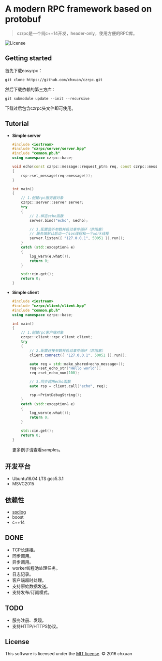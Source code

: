 A modern RPC framework based on protobuf 
===============================================

> czrpc是一个纯c++14开发，header-only，使用方便的RPC库。

![License][1] 

## Getting started
首先下载easyrpc：

    git clone https://github.com/chxuan/czrpc.git

然后下载依赖的第三方库：

    git submodule update --init --recursive
    
下载过后包含czrpc头文件即可使用。

## Tutorial

* **Simple server**

    ```cpp
    #include <iostream>
    #include "czrpc/server/server.hpp"
    #include "common.pb.h"
    using namespace czrpc::base;
    
    void echo(const czrpc::message::request_ptr& req, const czrpc::message::response_ptr& rsp)
    {
        rsp->set_message(req->message());
    }
    
    int main()
    {
        // 1.创建rpc服务器对象
        czrpc::server::server server;
        try
        {
            // 2.绑定echo函数
            server.bind("echo", &echo);
    
            // 3.配置监听参数并启动事件循环（非阻塞）
            // 服务端默认启动一个ios线程和一个work线程
            server.listen({ "127.0.0.1", 50051 }).run();
        }
        catch (std::exception& e)
        {
            log_warn(e.what());
            return 0;
        }
    
        std::cin.get();
        return 0;
    }
    ```
    
* **Simple client**
    ```cpp
    #include <iostream>
    #include "czrpc/client/client.hpp"
    #include "common.pb.h"
    using namespace czrpc::base;
    
    int main()
    {   
        // 1.创建rpc客户端对象
        czrpc::client::rpc_client client;
        try
        {
            // 2.配置连接参数并启动事件循环（非阻塞）
            client.connect({ "127.0.0.1", 50051 }).run();
    
            auto req = std::make_shared<echo_message>();
            req->set_echo_str("Hello world");
            req->set_echo_num(100);
    
            // 3.同步调用echo函数
            auto rsp = client.call("echo", req);
    
            rsp->PrintDebugString();
        }
        catch (std::exception& e)
        {
            log_warn(e.what());
            return 0;
        }
    
        std::cin.get();
        return 0;
    }
    ```

    更多例子请查看samples。
    
## 开发平台

* Ubuntu16.04 LTS gcc5.3.1
* MSVC2015

## 依赖性

* [spdlog][2]
* boost
* c++14

## DONE

* TCP长连接。
* 同步调用。
* 异步调用。
* worker线程池处理任务。
* 日志记录。
* 客户端超时处理。
* 支持原始数据发送。
* 支持发布/订阅模式。

## TODO

* 服务注册、发现。
* 支持HTTP/HTTPS协议。


## License
This software is licensed under the [MIT license][3]. © 2016 chxuan


  [1]: http://img.shields.io/badge/license-MIT-blue.svg?style=flat-square
  [2]: https://github.com/gabime/spdlog
  [3]: https://github.com/chxuan/czrpc/blob/master/LICENSE
